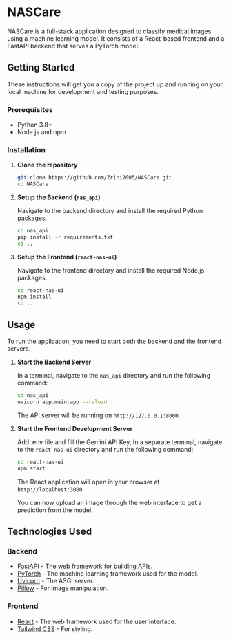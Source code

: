 # NASCare

NASCare is a full-stack application designed to classify medical images using a machine learning model. It consists of a React-based frontend and a FastAPI backend that serves a PyTorch model.

## Getting Started

These instructions will get you a copy of the project up and running on your local machine for development and testing purposes.

### Prerequisites

- Python 3.8+
- Node.js and npm

### Installation

1.  **Clone the repository**

    ```bash
    git clone https://github.com/Zrini2005/NASCare.git
    cd NASCare
    ```

2.  **Setup the Backend (`nas_api`)**

    Navigate to the backend directory and install the required Python packages.

    ```bash
    cd nas_api
    pip install -r requirements.txt
    cd ..
    ```

3.  **Setup the Frontend (`react-nas-ui`)**

    Navigate to the frontend directory and install the required Node.js packages.

    ```bash
    cd react-nas-ui
    npm install
    cd ..
    ```

## Usage

To run the application, you need to start both the backend and the frontend servers.

1.  **Start the Backend Server**

    In a terminal, navigate to the `nas_api` directory and run the following command:

    ```bash
    cd nas_api
    uvicorn app.main:app --reload
    ```

    The API server will be running on `http://127.0.0.1:8000`.

2.  **Start the Frontend Development Server**
   
    Add .env file and fill the Gemini API Key,
    In a separate terminal, navigate to the `react-nas-ui` directory and run the following command:

    ```bash
    cd react-nas-ui
    npm start
    ```

    The React application will open in your browser at `http://localhost:3000`.

    You can now upload an image through the web interface to get a prediction from the model.

## Technologies Used

### Backend

- [FastAPI](https://fastapi.tiangolo.com/) - The web framework for building APIs.
- [PyTorch](https://pytorch.org/) - The machine learning framework used for the model.
- [Uvicorn](https://www.uvicorn.org/) - The ASGI server.
- [Pillow](https://python-pillow.org/) - For image manipulation.

### Frontend

- [React](https://reactjs.org/) - The web framework used for the user interface.
- [Tailwind CSS](https://tailwindcss.com/) - For styling. 
